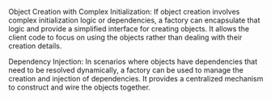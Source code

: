 Object Creation with Complex Initialization: If object creation involves complex initialization logic or dependencies, a factory can encapsulate that logic and provide a simplified interface for creating objects. It allows the client code to focus on using the objects rather than dealing with their creation details.

Dependency Injection: In scenarios where objects have dependencies that need to be resolved dynamically, a factory can be used to manage the creation and injection of dependencies. It provides a centralized mechanism to construct and wire the objects together.